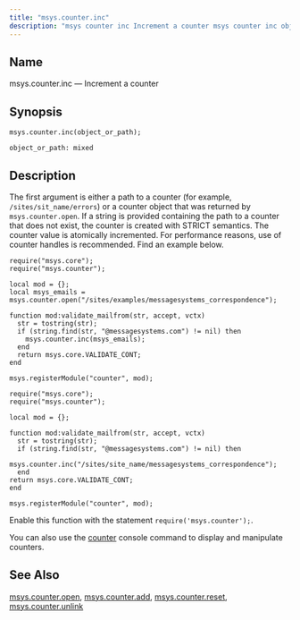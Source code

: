 ```yaml
---
title: "msys.counter.inc"
description: "msys counter inc Increment a counter msys counter inc object or path The first argument is either a path to a counter for example sites sit name errors or a counter object that was returned by msys counter open If a string is provided containing the path to a counter..."
---
```


<a name="lua.ref.msys.counter.inc"></a> 
## Name

msys.counter.inc — Increment a counter

<a name="idp17758816"></a> 
## Synopsis

`msys.counter.inc(object_or_path);`

`object_or_path: mixed`<a name="idp17761744"></a> 
## Description

The first argument is either a path to a counter (for example, `/sites/sit_name/errors`) or a counter object that was returned by `msys.counter.open`. If a string is provided containing the path to a counter that does not exist, the counter is created with STRICT semantics. The counter value is atomically incremented. For performance reasons, use of counter handles is recommended. Find an example below.

<a name="lua.ref.msys.counter.inc.example1"></a> 


```
require("msys.core");
require("msys.counter");

local mod = {};
local msys_emails = msys.counter.open("/sites/examples/messagesystems_correspondence");

function mod:validate_mailfrom(str, accept, vctx)
  str = tostring(str);
  if (string.find(str, "@messagesystems.com") != nil) then
    msys.counter.inc(msys_emails);
  end
  return msys.core.VALIDATE_CONT;
end

msys.registerModule("counter", mod);
```

<a name="lua.ref.msys.counter.inc.example2"></a> 


```
require("msys.core");
require("msys.counter");

local mod = {};

function mod:validate_mailfrom(str, accept, vctx)
  str = tostring(str);
  if (string.find(str, "@messagesystems.com") != nil) then
    msys.counter.inc("/sites/site_name/messagesystems_correspondence");
  end
return msys.core.VALIDATE_CONT;
end

msys.registerModule("counter", mod);
```

Enable this function with the statement `require('msys.counter');`.

You can also use the [counter](/momentum/4/console-commands/counter) console command to display and manipulate counters.

<a name="idp17772576"></a> 
## See Also

[msys.counter.open](/momentum/4/lua/ref-msys-counter-open), [msys.counter.add](/momentum/4/lua/ref-msys-counter-add), [msys.counter.reset](/momentum/4/lua/ref-msys-counter-reset), [msys.counter.unlink](/momentum/4/lua/ref-msys-counter-unlink)